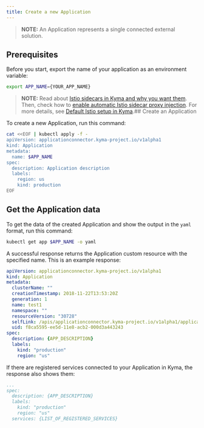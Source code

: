 ```yaml
---
title: Create a new Application
---
```


>**NOTE:** An Application represents a single connected external solution.

## Prerequisites

Before you start, export the name of your application as an environment variable:

```bash
export APP_NAME={YOUR_APP_NAME}
```

>**NOTE:** Read about [Istio sidecars in Kyma and why you want them](../../01-overview/main-areas/service-mesh/smsh-03-istio-sidecars-in-kyma.md). Then, check how to [enable automatic Istio sidecar proxy injection](../../04-operation-guides/operations/smsh-01-istio-enable-sidecar-injection.md). For more details, see [Default Istio setup in Kyma](../../01-overview/main-areas/service-mesh/smsh-02-default-istio-setup-in-kyma.md).## Create an Application

To create a new Application, run this command:

```bash
cat <<EOF | kubectl apply -f -
apiVersion: applicationconnector.kyma-project.io/v1alpha1
kind: Application
metadata:
  name: $APP_NAME
spec:
  description: Application description
  labels:
    region: us
    kind: production
EOF
```

## Get the Application data

To get the data of the created Application and show the output in the `yaml` format, run this command:
```bash
kubectl get app $APP_NAME -o yaml
```

A successful response returns the Application custom resource with the specified name. 
This is an example response:

```yaml
apiVersion: applicationconnector.kyma-project.io/v1alpha1
kind: Application
metadata:
  clusterName: ""
  creationTimestamp: 2018-11-22T13:53:20Z
  generation: 1
  name: test1
  namespace: ""
  resourceVersion: "30728"
  selfLink: /apis/applicationconnector.kyma-project.io/v1alpha1/applications/test1
  uid: f8ca5595-ee5d-11e8-acb2-000d3a443243
spec:
  description: {APP_DESCRIPTION}
  labels:
    kind: "production"
    region: "us"
```

If there are registered services connected to your Application in Kyma, the response also shows them: 

```yaml
...
spec:
  description: {APP_DESCRIPTION}
  labels:
    kind: "production"
    region: "us"
  services: {LIST_OF_REGISTERED_SERVICES}
```
